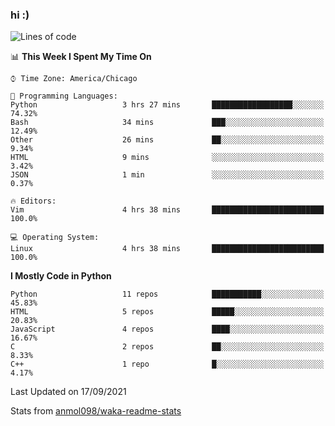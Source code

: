 ### hi :)

<!--START_SECTION:waka-->
![Lines of code](https://img.shields.io/badge/From%20Hello%20World%20I%27ve%20Written-771782%20lines%20of%20code-blue)

📊 **This Week I Spent My Time On** 

```text
⌚︎ Time Zone: America/Chicago

💬 Programming Languages: 
Python                   3 hrs 27 mins       ██████████████████░░░░░░░   74.32% 
Bash                     34 mins             ███░░░░░░░░░░░░░░░░░░░░░░   12.49% 
Other                    26 mins             ██░░░░░░░░░░░░░░░░░░░░░░░   9.34% 
HTML                     9 mins              ░░░░░░░░░░░░░░░░░░░░░░░░░   3.42% 
JSON                     1 min               ░░░░░░░░░░░░░░░░░░░░░░░░░   0.37%

🔥 Editors: 
Vim                      4 hrs 38 mins       █████████████████████████   100.0%

💻 Operating System: 
Linux                    4 hrs 38 mins       █████████████████████████   100.0%

```

**I Mostly Code in Python** 

```text
Python                   11 repos            ███████████░░░░░░░░░░░░░░   45.83% 
HTML                     5 repos             █████░░░░░░░░░░░░░░░░░░░░   20.83% 
JavaScript               4 repos             ████░░░░░░░░░░░░░░░░░░░░░   16.67% 
C                        2 repos             ██░░░░░░░░░░░░░░░░░░░░░░░   8.33% 
C++                      1 repo              █░░░░░░░░░░░░░░░░░░░░░░░░   4.17%

```



 Last Updated on 17/09/2021
<!--END_SECTION:waka-->

Stats from [anmol098/waka-readme-stats](https://github.com/anmol098/waka-readme-stats)